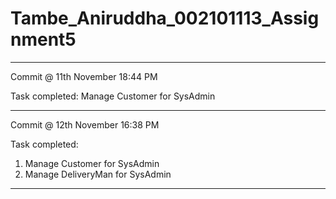 # Tambe_Aniruddha_002101113_Assignment5

**************************************************************
Commit @ 11th November 18:44 PM 

Task completed: Manage Customer for SysAdmin

**************************************************************
Commit @ 12th November 16:38 PM 

Task completed: 

1. Manage Customer for SysAdmin
2. Manage DeliveryMan for SysAdmin

**************************************************************
